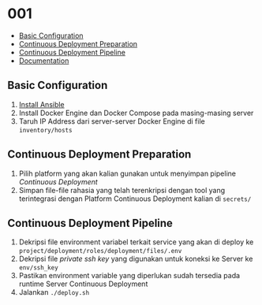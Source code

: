 # 001

- [Basic Configuration](#basic-configuration)
- [Continuous Deployment Preparation](#continuous-deployment-preparation)
- [Continuous Deployment Pipeline](#continuous-deployment-pipeline)
- [Documentation](https://ansible-runner.readthedocs.io/en/stable/intro.html#runner-input-directory-hierarchy)

## Basic Configuration
1. [Install Ansible](https://docs.ansible.com/ansible/latest/installation_guide/intro_installation.html)
2. Install Docker Engine dan Docker Compose pada masing-masing server
3. Taruh IP Address dari server-server Docker Engine di file `inventory/hosts`

## Continuous Deployment Preparation
1. Pilih platform yang akan kalian gunakan untuk menyimpan pipeline _Continuous Deployment_
2. Simpan file-file rahasia yang telah terenkripsi dengan tool yang terintegrasi dengan Platform Continuous Deployment kalian di `secrets/`

## Continuous Deployment Pipeline
1. Dekripsi file environment variabel terkait service yang akan di deploy ke `project/deployment/roles/deployment/files/.env`
2. Dekripsi file _private ssh key_ yang digunakan untuk koneksi ke Server ke `env/ssh_key`
3. Pastikan environment variable yang diperlukan sudah tersedia pada runtime Server Continuous Deployment
4. Jalankan `./deploy.sh`
